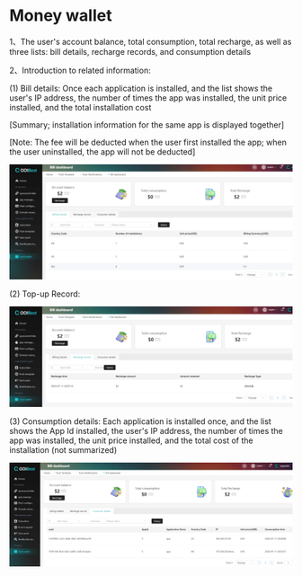 ﻿# Money wallet

1、The user's account balance, total consumption, total recharge, as well as three lists: bill details, recharge records, and consumption details

2、Introduction to related information:

(1) Bill details: Once each application is installed, and the list shows the user's IP address, the number of times the app was installed, the unit price installed, and the total installation cost

[Summary; installation information for the same app is displayed together]

[Note: The fee will be deducted when the user first installed the app; when the user uninstalled, the app will not be deducted]

![img](.\zijinqianbao.assets\wps505.jpg) 

(2) Top-up Record:

![img](.\zijinqianbao.assets\wps506.jpg) 

(3) Consumption details: Each application is installed once, and the list shows the App Id installed, the user's IP address, the number of times the app was installed, the unit price installed, and the total cost of the installation (not summarized)

![img](.\zijinqianbao.assets\wps507.jpg) 